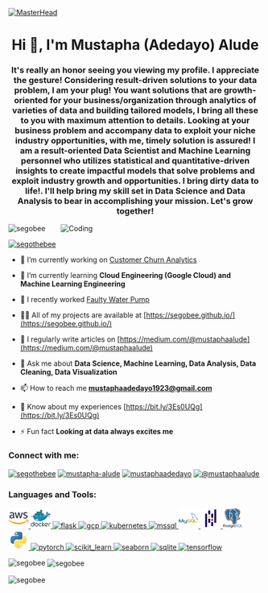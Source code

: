 [![MasterHead](https://149695847.v2.pressablecdn.com/wp-content/uploads/2019/02/Digital-Marketing-Write-For-Us.gif)](https://rishavchanda.io)
<h1 align="center">Hi 👋, I'm Mustapha (Adedayo) Alude</h1>
<h3 align="center">It's really an honor seeing you viewing my profile. I appreciate the gesture! 
  Considering result-driven solutions to your data problem, I am your plug! You want solutions that are growth-oriented for your business/organization through analytics of varieties of data and building tailored models, I bring all these to you with maximum attention to details. Looking at your business problem and accompany data to exploit your niche industry opportunities, with me, timely solution is assured! I am a result-oriented Data Scientist and Machine Learning personnel who utilizes statistical and quantitative-driven insights to create impactful models that solve problems and exploit industry growth and opportunities. I bring dirty data to life!. I'll help bring my skill set in Data Science and Data Analysis to bear in accomplishing your mission. Let's grow together!</h3>
<img align="right" alt="Coding" width="400" src="https://camo.githubusercontent.com/8bf6f6d78abc81fcf9c49f10649423e73ea44bc248e83aaae8759d401c829a84/68747470733a2f2f70687973696373677572756b756c2e66696c65732e776f726470726573732e636f6d2f323031392f30322f6368617261637465722d312e676966">

<p align="left"> <img src="https://komarev.com/ghpvc/?username=segobee&label=Profile%20views&color=0e75b6&style=flat" alt="segobee" /> </p>

<p align="left"> <a href="https://twitter.com/segothebee" target="blank"><img src="https://img.shields.io/twitter/follow/segothebee?logo=twitter&style=for-the-badge" alt="segothebee" /></a> </p>

- 🔭 I’m currently working on [Customer Churn Analytics](https://github.com/segobee/Churn-Analytics/tree/main/PowerCo-Customer-Churn-Analytics)

- 🌱 I’m currently learning **Cloud Engineering (Google Cloud) and Machine Learning Engineering**

- 🔭 I recently worked [Faulty Water Pump](https://github.com/segobee/Taarifa_Water_Pump_Project)

- 👨‍💻 All of my projects are available at [https://segobee.github.io/](https://segobee.github.io/)

- 📝 I regularly write articles on [https://medium.com/@mustaphaalude](https://medium.com/@mustaphaalude)

- 💬 Ask me about **Data Science, Machine Learning, Data Analysis, Data Cleaning, Data Visualization**

- 📫 How to reach me **mustaphaadedayo1923@gmail.com**

- 📄 Know about my experiences [https://bit.ly/3Es0UQg](https://bit.ly/3Es0UQg)

- ⚡ Fun fact **Looking at data always excites me**

<h3 align="left">Connect with me:</h3>
<p align="left">
<a href="https://twitter.com/segothebee" target="blank"><img align="center" src="https://raw.githubusercontent.com/rahuldkjain/github-profile-readme-generator/master/src/images/icons/Social/twitter.svg" alt="segothebee" height="30" width="40" /></a>
<a href="https://linkedin.com/in/mustapha-alude" target="blank"><img align="center" src="https://raw.githubusercontent.com/rahuldkjain/github-profile-readme-generator/master/src/images/icons/Social/linked-in-alt.svg" alt="mustapha-alude" height="30" width="40" /></a>
<a href="https://kaggle.com/mustaphaadedayo" target="blank"><img align="center" src="https://raw.githubusercontent.com/rahuldkjain/github-profile-readme-generator/master/src/images/icons/Social/kaggle.svg" alt="mustaphaadedayo" height="30" width="40" /></a>
<a href="https://medium.com/@mustaphaalude" target="blank"><img align="center" src="https://raw.githubusercontent.com/rahuldkjain/github-profile-readme-generator/master/src/images/icons/Social/medium.svg" alt="@mustaphaalude" height="30" width="40" /></a>
</p>

<h3 align="left">Languages and Tools:</h3>
<p align="left"> <a href="https://aws.amazon.com" target="_blank" rel="noreferrer"> <img src="https://raw.githubusercontent.com/devicons/devicon/master/icons/amazonwebservices/amazonwebservices-original-wordmark.svg" alt="aws" width="40" height="40"/> </a> <a href="https://www.docker.com/" target="_blank" rel="noreferrer"> <img src="https://raw.githubusercontent.com/devicons/devicon/master/icons/docker/docker-original-wordmark.svg" alt="docker" width="40" height="40"/> </a> <a href="https://flask.palletsprojects.com/" target="_blank" rel="noreferrer"> <img src="https://www.vectorlogo.zone/logos/pocoo_flask/pocoo_flask-icon.svg" alt="flask" width="40" height="40"/> </a> <a href="https://cloud.google.com" target="_blank" rel="noreferrer"> <img src="https://www.vectorlogo.zone/logos/google_cloud/google_cloud-icon.svg" alt="gcp" width="40" height="40"/> </a> <a href="https://kubernetes.io" target="_blank" rel="noreferrer"> <img src="https://www.vectorlogo.zone/logos/kubernetes/kubernetes-icon.svg" alt="kubernetes" width="40" height="40"/> </a> <a href="https://www.microsoft.com/en-us/sql-server" target="_blank" rel="noreferrer"> <img src="https://www.svgrepo.com/show/303229/microsoft-sql-server-logo.svg" alt="mssql" width="40" height="40"/> </a> <a href="https://www.mysql.com/" target="_blank" rel="noreferrer"> <img src="https://raw.githubusercontent.com/devicons/devicon/master/icons/mysql/mysql-original-wordmark.svg" alt="mysql" width="40" height="40"/> </a> <a href="https://pandas.pydata.org/" target="_blank" rel="noreferrer"> <img src="https://raw.githubusercontent.com/devicons/devicon/2ae2a900d2f041da66e950e4d48052658d850630/icons/pandas/pandas-original.svg" alt="pandas" width="40" height="40"/> </a> <a href="https://www.postgresql.org" target="_blank" rel="noreferrer"> <img src="https://raw.githubusercontent.com/devicons/devicon/master/icons/postgresql/postgresql-original-wordmark.svg" alt="postgresql" width="40" height="40"/> </a> <a href="https://www.python.org" target="_blank" rel="noreferrer"> <img src="https://raw.githubusercontent.com/devicons/devicon/master/icons/python/python-original.svg" alt="python" width="40" height="40"/> </a> <a href="https://pytorch.org/" target="_blank" rel="noreferrer"> <img src="https://www.vectorlogo.zone/logos/pytorch/pytorch-icon.svg" alt="pytorch" width="40" height="40"/> </a> <a href="https://scikit-learn.org/" target="_blank" rel="noreferrer"> <img src="https://upload.wikimedia.org/wikipedia/commons/0/05/Scikit_learn_logo_small.svg" alt="scikit_learn" width="40" height="40"/> </a> <a href="https://seaborn.pydata.org/" target="_blank" rel="noreferrer"> <img src="https://seaborn.pydata.org/_images/logo-mark-lightbg.svg" alt="seaborn" width="40" height="40"/> </a> <a href="https://www.sqlite.org/" target="_blank" rel="noreferrer"> <img src="https://www.vectorlogo.zone/logos/sqlite/sqlite-icon.svg" alt="sqlite" width="40" height="40"/> </a> <a href="https://www.tensorflow.org" target="_blank" rel="noreferrer"> <img src="https://www.vectorlogo.zone/logos/tensorflow/tensorflow-icon.svg" alt="tensorflow" width="40" height="40"/> </a> </p>

<p><img align="left" src="https://github-readme-stats.vercel.app/api/top-langs?username=segobee&show_icons=true&locale=en&layout=compact" alt="segobee" /></p>

<p>&nbsp;<img align="center" src="https://github-readme-stats.vercel.app/api?username=segobee&show_icons=true&locale=en" alt="segobee" /></p>

<p><img align="center" src="https://github-readme-streak-stats.herokuapp.com/?user=segobee&" alt="segobee" /></p>

